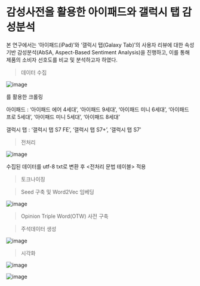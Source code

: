 # 감성사전을 활용한 아이패드와 갤럭시 탭 감성분석


 본 연구에서는 ‘아이패드(iPad)’와 ‘갤럭시 탭(Galaxy Tab)’의 사용자 리뷰에 대한 속성기반 감성분석(AbSA, Aspect-Based Sentiment Analysis)을 진행하고, 이를 통해 제품의 소비자 선호도를 비교 및 분석하고자 하였다.

> 데이터 수집


![image](https://user-images.githubusercontent.com/89879599/147646135-9b60f0c6-34d6-4978-870c-77ba0641a005.png)


<Deco-R-Crawler>를 활용한 크롤링


아이패드 : ‘아이패드 에어 4세대’, ‘아이패드 9세대’, ‘아이패드 미니 6세대’, ‘아이패드 프로 5세대’, ‘아이패드 미니 5세대’, ‘아이패드 8세대’ 


갤럭시 탭 : ‘갤럭시 탭 S7 FE’, ‘갤럭시 탭 S7+’, ‘갤럭시 탭 S7’

 
> 전처리 

 
 ![image](https://user-images.githubusercontent.com/89879599/147645525-8de80eb9-5b97-4c16-998c-f8d9cc71decc.png)

 
수집된 데이터를 utf-8 txt로 변환 후 <전처리 문법 테이블> 적용

 
>토크나이징

 
>Seed 구축 및 Word2Vec 임베딩
 

 ![image](https://user-images.githubusercontent.com/89879599/147646639-0668eec7-daec-4d8b-a212-f4fca26b51af.png)

 
>Opinion Triple Word(OTW) 사전 구축

 
>주석데이터 생성

 
![image](https://user-images.githubusercontent.com/89879599/147648123-ad2ab284-9ef8-498a-86ca-472f20ec8dba.png)


>시각화

 
![image](https://user-images.githubusercontent.com/89879599/147648168-02b487ee-15b5-4014-b03f-87fec02b3325.png)

 
![image](https://user-images.githubusercontent.com/89879599/147648177-c3704b62-a1d9-48da-82f4-b26cceed034a.png)

 
